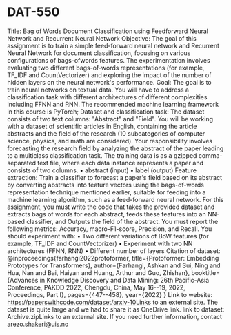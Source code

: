 # DAT-550

Title: Bag of Words Document Classification using Feedforward Neural Network and Recurrent Neural Network
Objective: The goal of this assignment is to train a simple feed-forward neural network and Recurrent Neural Network for document classification, focusing on various configurations of bags-ofwords features. The experimentation involves evaluating two different bags-of-words representations (for example, TF_IDF and CountVectorizer) and exploring the impact of the number
of hidden layers on the neural network's performance.
Goal: The goal is to train neural networks on textual data. You will have to address a classification task with different architectures of different complexities including FFNN and RNN. The recommended machine learning framework in this course is PyTorch;
Dataset and classification task: The dataset consists of two text columns: "Abstract" and "Field". You will be working with a dataset
of scientific articles in English, containing the article abstracts and the field of the research (10 subcategories of computer science, physics, and math are considered). Your responsibility involves forecasting the research field by analyzing the abstract of the paper leading to a multiclass classification task.
The training data is as a gzipped comma-separated text file, where each data instance represents a paper and consists of two columns.
• abstract (input)
• label (output)
Feature extraction: Train a classifier to forecast a paper's field based on its abstract by converting abstracts into feature vectors using the bags-of-words representation technique mentioned earlier, suitable for feeding into a machine learning algorithm, such as a feed-forward neural network.
For this assignment, you must write the code that takes the provided dataset and extracts bags of words for each abstract, feeds these features into an NN-based classifier, and Outputs the field of the abstract. You must report the following metrics: Accuracy, macro-F1-score, Precision, and Recall.
You should experiment with:
• Two different variations of BoW features (for example, TF_IDF and CountVectorizer)
• Experiment with two NN architectures (FFNN, RNN)
• Different number of layers
Citation of dataset: 
@inproceedings{farhangi2022protoformer,  title={Protoformer: Embedding Prototypes for Transformers},  author={Farhangi, Ashkan and Sui, Ning and Hua, Nan and Bai, Haiyan and Huang, Arthur and Guo, Zhishan},  booktitle={Advances in Knowledge Discovery and Data Mining: 26th Pacific-Asia Conference, PAKDD 2022, Chengdu, China, May 16--19, 2022, Proceedings, Part I},  pages={447--458},  year={2022} }
Link to website: https://paperswithcode.com/dataset/arxiv-10Links to an external site.
The dataset is quite large and we had to share it as OneDrive link. 
link to dataset: Archive.zipLinks to an external site. 
If you need further information, contact arezo.shakeri@uis.no 
